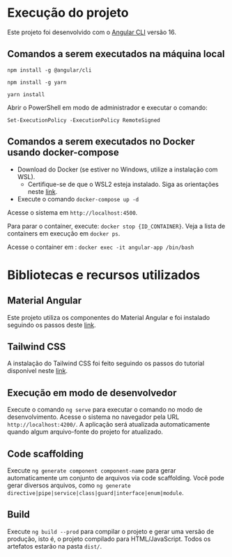 # Execução do projeto

Este projeto foi desenvolvido com o [Angular CLI](https://github.com/angular/angular-cli) versão 16.

## Comandos a serem executados na máquina local

`npm install -g @angular/cli`

`npm install -g yarn`

`yarn install`

Abrir o PowerShell em modo de administrador e executar o comando:

`Set-ExecutionPolicy -ExecutionPolicy RemoteSigned`

## Comandos a serem executados no Docker usando docker-compose
 - Download do Docker (se estiver no Windows, utilize a instalação com WSL).
   - Certifique-se de que o WSL2 esteja instalado. Siga as orientações neste [link](https://docs.microsoft.com/windows/wsl/wsl2-kernel).
 - Execute o comando `docker-compose up -d`

Acesse o sistema em `http://localhost:4500`. 

Para parar o container, execute: `docker stop {ID_CONTAINER}`. Veja a lista de containers em execução em `docker ps`.

Acesse o container em : `docker exec -it angular-app /bin/bash`


# Bibliotecas e recursos utilizados

## Material Angular

Este projeto utiliza os componentes do Material Angular e foi instalado seguindo os passos deste [link](https://material.angular.io/guide/getting-started).

## Tailwind CSS

A instalação do Tailwind CSS foi feito seguindo os passos do tutorial disponível neste [link](https://tailwindcss.com/docs/guides/angular).


## Execução em modo de desenvolvedor

Execute o comando `ng serve` para executar o comando no modo de desenvolvimento. Acesse o sistema no navegador pela URL `http://localhost:4200/`. A aplicação será atualizada automaticamente quando algum arquivo-fonte do projeto for atualizado.

## Code scaffolding

Execute `ng generate component component-name` para gerar automaticamente um conjunto de arquivos via code scaffolding. Você pode gerar diversos arquivos, como `ng generate directive|pipe|service|class|guard|interface|enum|module`.

## Build

Execute `ng build --prod` para compilar o projeto e gerar uma versão de produção, isto é, o projeto compilado para HTML/JavaScript. Todos os artefatos estarão na pasta `dist/`.

